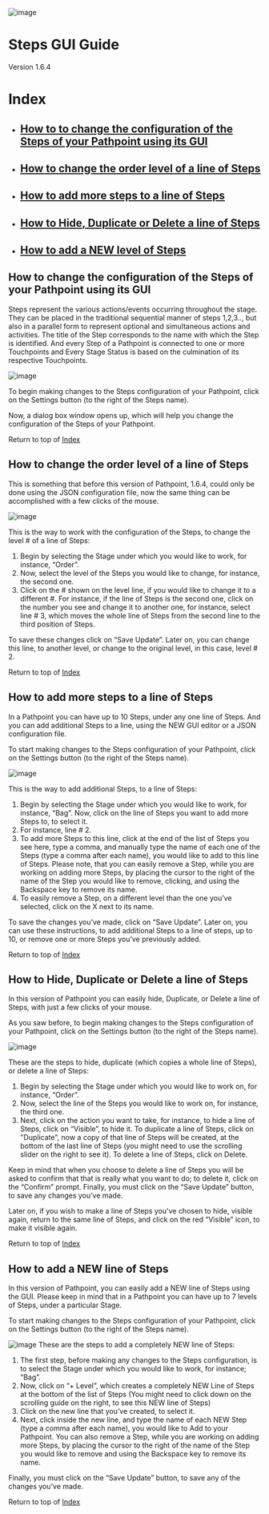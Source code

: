 ![image](screenshots/plogo.png)

# Steps GUI Guide
Version 1.6.4
 
# <a id="Index"></a>Index ###

* ## [How to to change the configuration of the Steps of your Pathpoint  using its GUI](#steps) 
* ## [How to change the order level of a line of Steps](#Steps_order_of_steps) 
* ## [How to add more steps to a line of Steps](#add_line) 
* ## [How to Hide, Duplicate or Delete a line of Steps](#hide_duplicate_delete) 
* ## [How to add a NEW level of Steps](#new_line) 


## <a id="steps"></a>How to change the configuration of the Steps of your Pathpoint using its GUI ##
Steps represent the various actions/events occurring throughout the stage. They can be placed in the traditional sequential manner of steps 1,2,3.., but also in a parallel form to represent optional and simultaneous actions and activities. The title of the Step corresponds to the name with which the Step is identified.  And every Step of a Pathpoint is connected to one or more Touchpoints and Every Stage Status is based on the culmination of its respective Touchpoints.

![image](screenshots/steps0.png)

To begin making changes to the Steps configuration of your Pathpoint, click on the Settings button (to the right of the Steps name).

Now, a dialog box window opens up, which will help you change the configuration of the Steps of your Pathpoint.

Return to top of [Index](#Index)

## <a id="Steps_order_of_steps"></a>How to change the order level of a line of Steps ###
This is something that before this version of Pathpoint, 1.6.4, could only be done using the JSON configuration file, now the same thing can be accomplished with a few clicks of the mouse.
 
![image](screenshots/Steps3.png)

This is the way to work with the configuration of the Steps, to change the level # of a line of Steps: 
 
1. Begin by selecting the Stage under which you would like to work, for instance, “Order”.  
2. Now, select the level of the Steps you would like to change, for instance, the second one. 
3. Click on the # shown on the level line, if you would like to change it to a different #. For instance, if the line of Steps is the second one, click on the number you see and change it to another one, for instance, select line # 3, which moves the whole line of Steps from the second line to the third position of Steps.  
 
To save these changes click on “Save Update”. Later on, you can change this line, to another level, or change to the original level, in this case, level # 2.

Return to top of [Index](#Index)

 ## <a id="add_line"></a>How to add more steps to a line of Steps ###
 
 
In a Pathpoint you can have up to 10 Steps, under any one line of Steps. And you can add additional Steps to a line, using the NEW GUI editor or a JSON configuration file.
 
To start making changes to the Steps configuration of your Pathpoint, click on the Settings button (to the right of the Steps name).
 
![image](screenshots/steps4.png)
 
This is the way to add additional Steps, to a line of Steps:  
 
1. Begin by selecting the Stage under which you would like to work, for instance, “Bag”.
Now, click on the line of Steps you want to add more Steps to, to select it.   
2. For instance, line # 2.  
3. To add more Steps to this line, click at the end of the list of Steps you see here, type a comma, and manually type the name of each one of the Steps (type a comma after each name), you would like to add to this line of Steps. Please note, that you can easily remove a Step, while you are working on adding more Steps, by placing the cursor to the right of the name of the Step you would like to remove, clicking, and using the Backspace key to remove its name.   
4. To easily remove a Step, on a different level than the one you’ve selected, click on the X next to its name.
 
To save the changes you’ve made, click on “Save Update”. Later on, you can use these instructions, to add additional Steps to a line of steps, up to 10, or remove one or more Steps you’ve previously added.

Return to top of [Index](#Index)

## <a id="hide_duplicate_delete"></a>How to Hide, Duplicate or Delete a line of Steps ###
 
In this version of Pathpoint you can easily hide, Duplicate, or Delete a line of Steps, with just a few clicks of your mouse. 

As you saw before, to begin making changes to the Steps configuration of your Pathpoint, click on the Settings button (to the right of the Steps name). 

![image](screenshots/steps5.png)

These are the steps to hide, duplicate (which copies a whole line of Steps), or delete a line of Steps:

1. Begin by selecting the Stage under which you would like to work on, for instance, “Order”.  
2. Now, select the line of the Steps you would like to work on, for instance, the third one.  
3. Next, click on the action you want to take, for instance, to hide a line of Steps, click on “Visible”, to hide it. To duplicate a line of Steps, click on "Duplicate", now a copy of that line of Steps will be created, at the bottom of the last line of Steps (you might need to use the scrolling slider on the right to see it). To delete a line of Steps, click on Delete. 

Keep in mind that when you choose to delete a line of Steps you will be asked to confirm that that is really what you want to do; to delete it, click on the “Confirm” prompt.  Finally, you must click on the “Save Update” button, to save any changes you’ve made. 

Later on, if you wish to make a line of Steps you've chosen to hide, visible again, return to the same line of Steps, and click on the red “Visible” icon, to make it visible again.

Return to top of [Index](#Index)

## <a id="new_line"></a>How to add a NEW line of Steps ###
 
In this version of Pathpoint, you can easily add a NEW line of Steps using the GUI. Please keep in mind that in a Pathpoint you can have up to 7 levels of Steps, under a particular Stage.

To start making changes to the Steps configuration of your Pathpoint, click on the Settings button (to the right of the Steps name).

![image](screenshots/steps8.png)
These are the steps to add a completely NEW line of Steps:  

1. The first step, before making any changes to the Steps configuration, is to select the Stage under which you would like to work, for instance; “Bag”.  
2. Now, click on “+ Level”, which creates a completely NEW Line of Steps at the bottom of the list of Steps (You might need to click down on the scrolling guide on the right, to see this NEW line of Steps)  
3. Click on the new line that you’ve created, to select it.  
4. Next, click inside the new line, and type the name of each NEW Step (type a comma after each name), you would like to Add to your Pathpoint. You can also remove a Step, while you are working on adding more Steps, by placing the cursor to the right of the name of the Step you would like to remove and using the Backspace key to remove its name.   

Finally, you must click on the “Save Update” button, to save any of the changes you’ve made.

Return to top of [Index](#Index)

